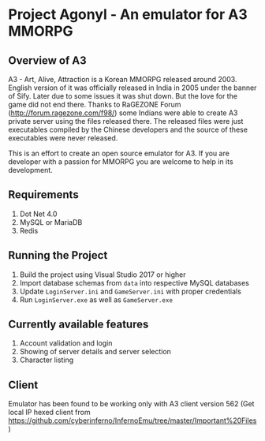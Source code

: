 Project Agonyl - An emulator for A3 MMORPG
==========================================

Overview of A3
---------------
A3 - Art, Alive, Attraction is a Korean MMORPG released around 2003. English version of it was officially released in India in 2005 under the banner of Sify. Later due to some issues it was shut down. But the love for the game did not end there. Thanks to RaGEZONE Forum (http://forum.ragezone.com/f98/) some Indians were able to create A3 private server using the files released there. The released files were just executables compiled by the Chinese developers and the source of these executables were never released.

This is an effort to create an open source emulator for A3. If you are developer with a passion for MMORPG you are welcome to help in its development.

Requirements
------------
1. Dot Net 4.0
2. MySQL or MariaDB
3. Redis

Running the Project
-------------------
1. Build the project using Visual Studio 2017 or higher
2. Import database schemas from ``data`` into respective MySQL databases
3. Update ``LoginServer.ini`` and ``GameServer.ini`` with proper credentials
4. Run ``LoginServer.exe`` as well as ``GameServer.exe``

Currently available features
----------------------------
1. Account validation and login
2. Showing of server details and server selection
3. Character listing

Client
------
Emulator has been found to be working only with A3 client version 562 (Get local IP hexed client from https://github.com/cyberinferno/InfernoEmu/tree/master/Important%20Files)
